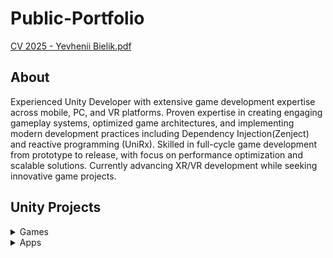 # Public-Portfolio

[CV 2025 - Yevhenii Bielik.pdf](https://github.com/user-attachments/files/18390764/CV.2025.-.Yevhenii.Bielik.pdf)

## About
Experienced Unity Developer with extensive game development expertise across mobile, PC, and VR platforms.
Proven expertise in creating engaging gameplay systems, optimized game architectures, and implementing modern development practices including Dependency Injection(Zenject) and reactive programming (UniRx). 
Skilled in full-cycle game development from prototype to release, with focus on performance optimization and scalable solutions.
Currently advancing XR/VR development while seeking innovative game projects.

## Unity Projects
<details><summary>Games</summary>

<details><summary>01 - Air Buttle 1945 (Andoid & iOS)</summary>

## CLICK THE IMAGE BELOW
  
[![Gameplay](https://img.youtube.com/vi/JawEXh_Cqck/0.jpg)](https://youtu.be/JawEXh_Cqck)

Game concept: A vertical shooter inspired by classic 1945-style games with modern merge mechanics and progression systems.

Key mechanics:
- Classic shoot'em up gameplay with varied enemy patterns
- Merge system for aircraft upgrades (10 levels of planes)
- Power-up and shield system
- Boss battles every 5 levels
- Enemy variety (small, medium, large air units, ground units)

Combat features:
- Multiple enemy movement patterns
- Different types of ammunition and shooting patterns
- Shield mechanics for both player and enemies
- Ground-based enemies (turrets and mechs)
- Destructible enemies with physics-based debris
- Power-ups affecting shooting characteristics

Progression system:
- Aircraft merge mechanics for upgrades
- Global roadmap showing level progress
- Collection system for different aircraft types
- Detailed aircraft stats and information screens
- Currency system for upgrades

Visual elements:
- Rich VFX system for explosions and effects
- Water interaction effects
- Destruction animation system
- Clean and informative UI
- Particle systems for various effects

Technical implementation:
- Optimized for low-end devices
- Efficient particle system
- Modular enemy behavior system
- Robust progress saving system
- Memory-efficient resource management
- Sound system with various effects

Target audience: fans of classic arcade shooters looking for modern gameplay elements and progression systems.
</details>

<details><summary>02 - Idle Fishing Tycoon: Hook It! (Andoid & iOS)</summary>

## CLICK THE IMAGE BELOW

[![Gameplay](https://img.youtube.com/vi/_UqWCtcHEUY/0.jpg)](https://youtu.be/_UqWCtcHEUY)

Game concept: an idle fishing simulation where players control a boat, catch fish, and develop their fishing business through various upgrades and management mechanics.

Key mechanics:
- Ship control and fish collection
- Resource management and trading system
- Multiple fishing locations with different fish types
- Upgrade progression system
- Passive income through AI fishermen

Gameplay features:
- Player-controlled fishing vessel
- Fish sale and profit system
- Multiple fishing zones (3 additional locations)
- Varying fish values by location
- AI assistant system for passive income

Progression system:
- Ship upgrades and improvements
- Location unlocks with premium fish
- Hireable AI fishermen system
- Assistant upgrade mechanics
- Multiple revenue streams

Technical implementation:
- Built with Unity
- Simple boat physics system
- AI pathfinding for automated boats
- Resource management system
- Progress save system
- Efficient performance for mobile devices

Visual style:
- Low-poly 3D graphics
- Clean, readable UI
- Water shader effects
- Simple yet appealing art style
- Clear visual feedback

Target audience: casual players who enjoy idle games with active gameplay elements and business management mechanics.
</details>
  
<details><summary>03 - Love Archer (Andoid & iOS + Amazon)</summary>

## CLICK THE IMAGE BELOW
  
[![Gameplay](https://img.youtube.com/vi/uXUVxxbGb7k/0.jpg)](https://www.youtube.com/watch?v=uXUVxxbGb7k)

Game concept: a casual mobile game where players act as Cupid, shooting love arrows to match characters and build their island paradise.

Key mechanics:
- Swipe-based aiming and shooting system with intuitive controls
- Character matching and creation system
- Island development and customization
- Collection system for arrows, bows, and hearts
- Level-based progression with multiple zones

Visual style:
- Charming cartoon graphics
- Child-friendly art style
- Clear visual feedback and animations
- Smooth and responsive UI
- Particle effects for enhanced gameplay feel

Additional content:
- Various arrow types and designs
- Character skins and animations
- Island themes and decorations
- In-game currency (gems) for unlocks
- Achievement system with rewards

Technical implementation:
- Built with Unity
- Cloud save system
- Optimized for various mobile devices
- Modular system for easy content addition
- Memory-efficient for extended gameplay

Target audience: children and casual players, with family-friendly content and accessible gameplay mechanics.
</details>

<details><summary>04 - ZigZag (Andoid)</summary>

## CLICK THE IMAGE BELOW

[![Gameplay](https://img.youtube.com/vi/EgFZggjMxdI/0.jpg)](https://www.youtube.com/watch?v=EgFZggjMxdI)

Game concept: a minimal arcade game where players guide a cube along a zigzag path by tapping to change direction, collecting gems and achieving high scores.

Key mechanics:
- One-touch control system for changing direction
- Timing-based gameplay
- Score tracking system
- Gem collection
- Endless progression with increasing difficulty
- Player loses when cube falls off the path

Visual style:
- Clean, minimalistic isometric design
- Two-color scheme (blue and white)
- Simple UI elements
- Clear visual feedback
- Smooth animations

Additional features:
- Sound toggle system
- High score tracking
- Games played counter
- GodMode for testing (AI-controlled gameplay)
- Basic UI with retry functionality

Technical implementation:
- Built with Unity
- Simple yet precise physics system
- Efficient performance optimization
- Automated testing mode
- Score and statistics tracking
- Clean code architecture for easy maintenance

Target audience: casual players looking for a simple yet challenging arcade experience.
</details>

<details><summary>05 - Color Adventure (Andoid & iOS + Amazon)</summary>

## CLICK THE IMAGE BELOW

[![Gameplay](https://img.youtube.com/vi/r7AtrIHEYJY/0.jpg)](https://www.youtube.com/watch?v=r7AtrIHEYJY)

Game concept: a casual endless runner where players guide a character (initially a cube) along a road, collecting stickers/postcards of famous landmarks while avoiding obstacles.

Key mechanics:
- Simple tap-and-hold control system for movement
- Mini roadmap showing level progress
- Obstacle avoidance gameplay
- Sticker collection system (27 unique items)
- Progress visualization through roadmap levels
- Character trail effects and animations

Visual style:
- Clean, minimalistic 3D graphics
- Fluid animations and particle effects
- Progress indicators and UI elements
- Water-themed environment
- Clear obstacle visibility

Additional content:
- Character skins with unique animations and trails
- Collection book for tracking progress (stickers/postcards)
- In-game currency (crystals)
- Reward multiplier system
- Ad-based rewards
- Random skin generator (500 crystals)

Technical implementation:
- Built with Unity
- Optimized performance
- Modular systems for easy content addition
- Smooth movement controls
- Particle system for trails and effects

Target audience: casual players looking for simple yet engaging gameplay with collection mechanics.
</details>

<details><summary>06 - Mobile Run (Andoid & iOS + Amazon)</summary>

## CLICK THE IMAGE BELOW

[![Gameplay](https://img.youtube.com/vi/wCeNd8PoAQY/0.jpg)](https://www.youtube.com/watch?v=wCeNd8PoAQY)

Game concept: a casual runner where players control a smartphone, overcoming obstacles and collecting power-ups across levels.

Key mechanics:
- 13 different boosters (obstacle freezing, super jumps, time slowdown, etc.)
- Unique finish mechanic: players need to cover maximum distance while the phone's battery lasts
- Level-based progression system with gradual unlocking of new abilities
- Simple controls optimized for mobile devices

Visual style:
- Minimalistic design with clean colors
- Intuitive interface
- Clear visual feedback on player actions

Additional content:
- Phone customization through case system
- Decorative keychains
- In-game currency (crystals) for content unlocking

Technical implementation:
- Built with Unity
- Optimized for various screen sizes
- Modular system for easy content addition
- Efficient device resource usage

Target audience: casual players, including children, which is reflected in the design and gameplay mechanics complexity.
</details>

<details><summary>07 - Fat Clicker (Andoid & iOS)</summary>
  
## CLICK THE IMAGE BELOW

[![Gameplay](https://img.youtube.com/vi/ZBLKybebMws/0.jpg)](https://youtu.be/ZBLKybebMws)

Game concept: a casual clicker game where players help a character gain weight by eating food, then sell accumulated fat to buy better food and upgrades.

Key mechanics:
- Tap-to-eat core gameplay
- Fat accumulation and selling system
- Food variety with different weight gain rates
- Upgrade progression system
- Booster mechanics

Game features:
- Three types of boosters:
  - Auto-clicker for passive eating
  - Double fat gain multiplier
  - Two-handed eating speed boost
- Progressive food unlocks
- Character weight visualization
- Upgrade system:
  - Eating speed improvements
  - Profit multiplier upgrades

Technical implementation:
- Built with Unity
- Simple yet responsive UI system
- Progress saving system
- Resource management
- Character animation system
- Optimization for mobile devices

Visual style:
- Clean, cartoonish graphics
- Clear UI elements
- Simple yet effective animations
- Progress visualization
- Coherent color scheme

Target audience: casual players who enjoy idle/clicker games with humorous elements and straightforward progression systems.
</details>

<details><summary>08 - Money Field (Andoid & iOS)</summary>

## CLICK THE IMAGE BELOW

[![Gameplay](https://img.youtube.com/vi/s-xoGX3ex0Q/0.jpg)](https://www.youtube.com/watch?v=s-xoGX3ex0Q)

Game concept: a casual money-collecting game where players stack currency to unlock and expand their money-generating fields, progressing through various locations.

Key mechanics:
- Stack collection gameplay
- Drag-to-move controls
- Progressive field unlocking system
- Multiple location progression
- Money stack management

Gameplay features:
- Different field sizes to unlock
- Stack collection and combination
- Level-based progression (10 levels per area)
- Currency value scaling system
- Field expansion mechanics

Technical implementation:
- Built with Unity
- Simple touch controls
- Stack physics system
- Progress tracking
- Resource management system
- Efficient performance optimization

Visual style:
- Clean, minimalistic 3D graphics
- Simple yet effective animations
- Clear monetary value display
- Intuitive UI elements
- Smooth visual feedback

Target audience: casual players who enjoy simple collection mechanics with clear progression systems.
</details>

<details><summary>09 - Fish Sort Puzzle (Andoid & iOS)</summary>
  
## CLICK THE IMAGE BELOW

[![Gameplay](https://img.youtube.com/vi/L1u-h8ZYwR8/0.jpg)](https://www.youtube.com/watch?v=L1u-h8ZYwR8)

Game concept: a sorting puzzle game where players organize different types of fish on platforms with customizable visual elements and expandable sorting space.

Key mechanics:
- Fish sorting by type and color
- Level-based progression system
- Platform management
- Two game modes:
  - Challenge (25 levels)
  - Classic (500 levels)

Gameplay features:
- Multiple fish types with distinct visual styles
- Platform-based sorting mechanics
- Space management challenge
- Customization options:
  - Background themes
  - Platform designs
  - Seaweed variations
- Extra platform purchase option

Technical implementation:
- Built with Unity
- Drag and drop mechanics
- Save system for progress
- Asset management system
- Customization system
- Ad integration for rewards
- Sound system

Visual style:
- Colorful underwater theme
- Animated fish characters
- Bubble particle effects
- Clean UI design
- Smooth animations

Target audience: casual players who enjoy relaxing puzzle games with organization elements and customization options.
</details>

<details><summary>10 - Block-Sand-Water Sort Puzzle (Andoid & iOS)</summary>
  
## CLICK THE IMAGE BELOW

[![Gameplay](https://img.youtube.com/vi/UF-10GbfQuo/0.jpg)](https://youtu.be/UF-10GbfQuo)

**Overview:**
Block-Sand-Water Sort Puzzle is a unique puzzle game that combines three distinct sorting mechanics into one engaging experience. Players can enjoy the challenge of sorting blocks, sand, and water across different vessels, each offering its own unique gameplay mechanics.

**Player Features:**

1. Three Game Modes:
   - Block Sorting: Strategic sorting of colored blocks between bottles
   - Sand Sorting: Physics-based sand movement mechanics
   - Water Sorting: Fluid dynamics puzzle solving

2. Core Gameplay Elements:
   - Intuitive touch controls for material transfer
   - Undo function for mistake correction
   - Additional vessel option for complex level solutions
   - Coin reward system for level completion
   - Progressive difficulty across levels

3. Customization:
   - Bottle skins shop with various designs
   - Multiple background themes
   - Decorative bottle caps featuring:
     * Wizard hat
     * Viking helmet
     * Pumpkin head

4. Game Tools:
   - Move counter per level
   - Reset level option
   - Undo last move feature
   - Extra bottle powerup

**Technical Implementation:**

1. Core Systems:
   - Unity physics engine implementation for fluid dynamics
   - Particle system management for sand mechanics
   - Discrete movement system for block sorting
   - Progress tracking and statistics system

2. Game Architecture:
   - Level progression system
   - In-game economy management
   - Move validation system
   - Action history system for undo functionality
   - Save/Load system for game progress

3. UI/UX Design:
   - Clean, minimalist interface
   - Clear visual feedback for player actions
   - Seamless mode switching
   - Tutorial system for new players
   - Responsive button layout

4. Monetization Integration:
   - Google AdMob implementation
   - In-app purchase system for cosmetic items
   - Reward video ads for bonus coins
   - Shop system for cosmetic items

5. Performance Optimization:
   - Efficient particle rendering
   - Optimized fluid physics calculations
   - Object pooling for resource management
   - Memory usage optimization

6. Visual Effects:
   - Particle effects for successful completion
   - Smooth animation transitions
   - Dynamic color blending for liquids
   - Interactive material physics

**Development Challenges Solved:**
- Implementation of accurate fluid physics
- Creation of realistic sand movement
- Optimization of particle systems
- Balance between performance and visual quality
- Seamless integration of three different gameplay mechanics

**Future Development Potential:**
- Additional game modes
- New customization options
- Social features implementation
- Leaderboard system
- Achievement system
- Daily challenges
- New bottle designs
- Advanced level creation tools

This puzzle game combines classic sorting mechanics with modern physics-based gameplay, creating an engaging experience that challenges players while maintaining accessibility for all skill levels.
</details>

<details><summary>11 - PopIt (Android)</summary>
  
## CLICK THE IMAGE BELOW

[![Gameplay](https://img.youtube.com/vi/YYfF9mFQ_gU/0.jpg)](https://youtu.be/YYfF9mFQ_gU)

**Original Game Context:**
Pop It Puzzle is a digital adaptation of the popular fidget toy trend from 2020-2021, where players assemble and interact with bubble-popping puzzles. As a developer, I contributed to enhancing specific aspects of this established game concept.

**Areas of Contribution:**

1. Technical Improvements:
   - Enhanced stability of the popping mechanism
   - Improved puzzle assembly mechanics
   - Optimized performance for smooth bubble interactions
   - Fixed various technical issues

2. UI Elements Enhancement:
   - Refined parts of the user interface
   - Improved menu navigation
   - Enhanced visual feedback for bubble interactions

3. Game Features:
   - Shop system integration
   - Background customization options
   - Figure coloring system
   - Settings menu functionality

**Game Structure Overview:**
The original game includes:
- Bubble-popping gameplay mechanics
- Puzzle assembly system
- Customization options
- Virtual currency system
- In-app purchases

**Monetization System:**
- Diamond currency implementation
- Premium backgrounds
- Custom texture options
- Advertisement integration

**Settings and Features:**
- Sound controls
- Music toggle
- Vibration settings
- Language options (English/Russian)
- Save system implementation

The project involved working with the existing codebase to enhance gameplay mechanics and user experience while maintaining the core concept of the original Pop It toys' satisfying interaction.
</details>

<details><summary>12 - Squid Game (Android)</summary>
  
## CLICK THE IMAGE BELOW

[![Gameplay](https://img.youtube.com/vi/fe86gCspQFI/0.jpg)](https://youtu.be/fe86gCspQFI)

**Project Context:**
This game is based on the popular Netflix series "Squid Game," specifically focusing on the iconic "Red Light, Green Light" challenge. As a developer, I contributed to implementing and improving specific game mechanics.

**Core Features:**

1. Main Game Mechanics:
   - Red Light, Green Light system
   - Timer implementation
   - Bot AI and elimination system
   - Character movement controls
   - Level progression system

2. Monetization Features:
   - In-game currency system
   - Character shop with upgrades
   - In-App Purchases integration
   - Ad system implementation

3. Player Progression:
   - Starting character (001)
   - Unlockable characters with enhanced speed
   - Currency earning through level completion
   - Character stat system with three attributes

4. UI Implementation:
   - Main menu interface
   - Settings panel
   - Shop system
   - Character selection screen
   - Currency display

5. Game Environment:
   - Atmospheric dark setting
   - Visual elements from the series
   - Dead trees and background elements
   - Distance counter for players

6. Technical Features:
   - Basic settings functionality:
     * Music toggle
     * Sound effects
     * Language selection (English/Russian)
   - Save system for progress
   - Performance optimization
   - Mobile controls adaptation

7. Monetization Structure:
   - In-game currency packages:
     * 5,999 coins - $1.99
     * 10,999 coins - $2.99
     * 15,999 coins - $3.99
     * 25,999 coins - $4.99
   - Remove ads option - $1.49

This implementation focuses on recreating the tension and atmosphere of the series' first game while providing players with progression and customization options through the monetization system.
</details>

<details><summary>13 - Trading PopIt (Android)</summary>
  
## CLICK THE IMAGE BELOW

[![Gameplay](https://img.youtube.com/vi/Dpea-KpWNZE/0.jpg)](https://youtu.be/Dpea-KpWNZE)

**Overview:**
Trading PopIt is a unique trading simulation game that combines the popular fidget toys trend with trading mechanics. The game features a PopIt interaction system alongside strategic trading gameplay.

**Game Features:**

1. Trading Mechanics:
   - Three-choice trading system (Accept/Raise/Decline)
   - Deal profitability indicator
   - Multiple trading partners (1 free, 2 premium)
   - Various collectible items for trading

2. Interactive Elements:
   - PopIt bubble popping mechanics
   - Simple Dimple interaction system
   - Trading interface with gesture controls
   - Deal evaluation system

3. Tradeable Items:
   - PopIt toys
   - Simple Dimple
   - Spinners
   - Other fidget toys
   - Tech accessories (phones, tablets)

4. User Interface:
   - Clean trading screen layout
   - Deal response buttons (✓, +, ×)
   - Profitability indicator bar
   - Item selection interface
   - Clear visual feedback system

5. Monetization:
   - Premium trading partners
   - In-game currency system
   - IAP for special items
   - Diamond currency system
   - Ad integration system

6. Game Progression:
   - Level-based trading system
   - Unlockable trading partners
   - Special PopIt interaction levels
   - Progressive difficulty system

7. Technical Features:
   - Basic settings functionality
   - Sound system
   - Save system
   - Optimization for mobile devices

8. Additional Features:
   - Tutorial system
   - Profile customization
   - Item collection system
   - Trading history

The game combines casual fidget toy interactions with strategic trading mechanics, creating an engaging experience that appeals to both fidget toy enthusiasts and trading game fans.
</details>

<details><summary></summary>
</details>
</details>

<details><summary>Apps</summary>

<details><summary>01 - Fitness Pet App (Andoid & iOS)</summary>
Worked on a contract project for an African company, developing a sports application for a client in the UAE. Implemented comprehensive cross-platform data integration for iOS and Android wearables, including fitness trackers and smartwatches. Engineered data collection systems utilizing Apple HealthKit and Google Fit APIs for health metrics processing. Served as primary QA engineer for device compatibility testing, ensuring optimal performance across multiple platforms and devices.
</details>

<details><summary>02 - Painter (Andoid & iOS)</summary>
  
## CLICK THE IMAGE BELOW

[![Gameplay](https://img.youtube.com/vi/jOqPEGI0Oc4/0.jpg)](https://youtu.be/jOqPEGI0Oc4)

Participated as a developer in enhancing and optimizing an existing coloring book application, focusing on specific technical improvements and feature refinements.

**Areas of Contribution:**

1. Stability Enhancements:
   - Improved application stability
   - Fixed critical coloring accuracy issues
   - Enhanced performance optimization
   - Resolved memory management problems

2. UI/UX Improvements:
   - Refined parts of user interface
   - Enhanced menu navigation
   - Improved response time for user interactions
   - Optimized interface elements

3. Core Mechanics Optimization:
   - Enhanced coloring precision
   - Fixed color bleeding between sections
   - Improved touch response accuracy
   - Refined painting mechanics

4. Technical Fixes:
   - Resolved various bugs in coloring system
   - Enhanced save/load functionality
   - Improved overall application stability
   - Optimized resource usage

**Project Structure:**
The original application includes:
- Multiple coloring categories (Anime, Mandala, Flowers, Art)
- Premium features system
- Progress tracking
- Customization options
- Multi-language support

**Impact of Contributions:**
The implemented improvements helped enhance the user experience by:
- Providing more stable coloring mechanics
- Ensuring more precise color application
- Delivering smoother overall performance
- Creating a more reliable user interface

This experience involved working within an established codebase, requiring careful consideration of existing systems while implementing improvements and fixes to enhance the overall user experience.
</details>

<details><summary>03 - Case Simulator (Android + iOS)</summary>
  
## CLICK THE IMAGE BELOW

[![Gameplay](https://img.youtube.com/vi/oC-bxzYPPxg/0.jpg)](https://youtu.be/oC-bxzYPPxg)

**Project Overview:**
A Standoff 2 case opening simulator designed to replicate the experience of obtaining in-game items through cases. Note that this is an unofficial simulator application that requires further development and improvements.

**Current Features:**

1. Core Mechanics:
   - Case opening simulation system
   - Item rarity hierarchy (Common to Arcane)
   - Collection progress tracking
   - Reward system with cases and currency

2. Pass System:
   - Free Pass with basic rewards
   - Premium Gold Pass (5000G)
   - Task-based progression
   - Mission completion tracking

3. Economy System:
   - Dual currency (C and G)
   - Daily rewards through video ads
     * Gift box rewards
     * Gold reserves (G50)
     * Coins (C150)

4. Inventory Management:
   - Item collection tracking
   - Rarity-based organization
   - Progress percentage by category
   - Item viewing system

5. User Interface:
   - Inventory display
   - Shop interface
   - Market system
   - Settings menu
   - Progress tracking

**Areas Needing Improvement:**

1. Technical Development:
   - Core system optimization
   - Performance improvements
   - Bug fixes and stability
   - User experience refinement

2. Content Expansion:
   - Additional case types
   - More item varieties
   - Extended missions system
   - Enhanced reward mechanics

3. Interface Enhancement:
   - UI/UX modernization
   - Visual feedback improvement
   - Menu system refinement
   - Navigation optimization

4. Monetization Integration:
   - IAP system completion
   - Ad implementation refinement
   - Premium features expansion
   - Reward balance adjustment

This project serves as a foundation for a case opening simulator but requires significant development to reach its full potential. The core mechanics are implemented but need refinement and expansion to create a more complete gaming experience.
</details>

